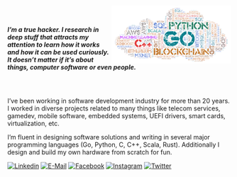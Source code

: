 
<img align="right"  height="130px" src="assets/wa11.png" />
<p>
&nbsp;<br>
  
**_I’m a true hacker. I research in deep stuff that attracts my attention to learn how it works and how it can be used curiously. It doesn’t matter if it’s about things, computer software or even people._**

</p>

### &nbsp;

<p>

I’ve been working in software development industry for more than 20 years. I worked in diverse projects related to many things like telecom services, gamedev, mobile software, embedded systems, UEFI drivers, smart cards, virtualization, etc.

I’m fluent in designing software solutions and writing in several major programming languages (Go, Python, C, C++, Scala, Rust). Additionally I design and build my own hardware from scratch for fun.
</p>
  
[![Linkedin](https://img.shields.io/badge/linked-in-369?style=flat-square&logo=linkedin&logoColor=white&color=blue)](https://www.linkedin.com/in/sudachen)
[![E-Mail](https://img.shields.io/badge/email-reveal-2a8?style=flat-square&logo=gmail&logoColor=white)](https://mailhide.io/e/ZsPUGXT5)
[![Facebook](https://img.shields.io/badge/facebook-profile-28a?style=flat-square&logo=facebook&logoColor=white)](https://facebook.com/asudachen)
[![Instagram](https://img.shields.io/badge/instagram-photo-a28?style=flat-square&logo=instagram&logoColor=white)](https://www.instagram.com/alex_cabeza_roja/)
[![Twitter](https://img.shields.io/badge/twitter-follow-000?style=flat-square&logo=twitter&logoColor=white)](https://twitter.com/sudachen)

<!--img align="right"  height="160px" src="assets/wa11.png" />
<p align="center">
  
&nbsp;<br>[![Spotify](https://sudachen.vercel.app/api/spotify)]()

</p-->
<!--
**sudachen/sudachen** is a ✨ _special_ ✨ repository because its `README.md` (this file) appears on your GitHub profile.

Here are some ideas to get you started:

- 🔭 I’m currently working on ...
- 🌱 I’m currently learning ...
- 👯 I’m looking to collaborate on ...
- 🤔 I’m looking for help with ...
- 💬 Ask me about ...
- 📫 How to reach me: ...
- 😄 Pronouns: ...
- ⚡ Fun fact: ...
-->
